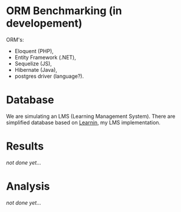 # ORM Benchmarking (in developement)

ORM's:
* Eloquent (PHP),
* Entity Framework (.NET),
* Sequelize (JS),
* Hibernate (Java),
* postgres driver (language?).

# Database
We are simulating an LMS (Learning Management System). There are simplified database based on [Learnin](https://github.com/krzysztofhewelt/learnin), my LMS implementation.


# Results
_not done yet..._

# Analysis
_not done yet..._
